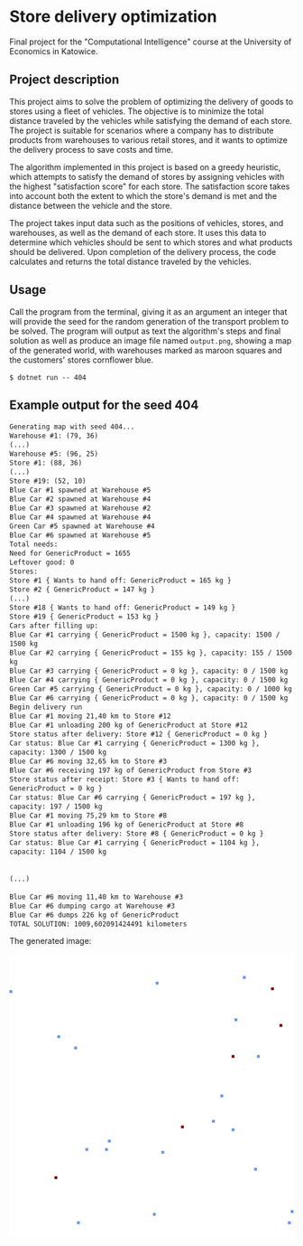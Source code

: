 # Store delivery optimization
Final project for the "Computational Intelligence" course at the University of Economics in Katowice.

## Project description
This project aims to solve the problem of optimizing the delivery of goods to stores using a fleet of vehicles. The objective is to minimize the total distance traveled by the vehicles while satisfying the demand of each store. The project is suitable for scenarios where a company has to distribute products from warehouses to various retail stores, and it wants to optimize the delivery process to save costs and time.

The algorithm implemented in this project is based on a greedy heuristic, which attempts to satisfy the demand of stores by assigning vehicles with the highest "satisfaction score" for each store. The satisfaction score takes into account both the extent to which the store's demand is met and the distance between the vehicle and the store. 

The project takes input data such as the positions of vehicles, stores, and warehouses, as well as the demand of each store. It uses this data to determine which vehicles should be sent to which stores and what products should be delivered. Upon completion of the delivery process, the code calculates and returns the total distance traveled by the vehicles.

## Usage

Call the program from the terminal, giving it as an argument an integer that will provide the seed for the random generation of the transport problem to be solved.
The program will output as text the algorithm's steps and final solution as well as produce an image file named `output.png`, showing a map of the generated world, with warehouses marked as maroon squares and the customers' stores cornflower blue.

```
$ dotnet run -- 404
```

## Example output for the seed 404

```
Generating map with seed 404...
Warehouse #1: (79, 36)
(...)
Warehouse #5: (96, 25)
Store #1: (88, 36)
(...)
Store #19: (52, 10)
Blue Car #1 spawned at Warehouse #5
Blue Car #2 spawned at Warehouse #4
Blue Car #3 spawned at Warehouse #2
Blue Car #4 spawned at Warehouse #4
Green Car #5 spawned at Warehouse #4
Blue Car #6 spawned at Warehouse #5
Total needs:
Need for GenericProduct = 1655
Leftover good: 0
Stores:
Store #1 { Wants to hand off: GenericProduct = 165 kg }
Store #2 { GenericProduct = 147 kg }
(...)
Store #18 { Wants to hand off: GenericProduct = 149 kg }
Store #19 { GenericProduct = 153 kg }
Cars after filling up:
Blue Car #1 carrying { GenericProduct = 1500 kg }, capacity: 1500 / 1500 kg
Blue Car #2 carrying { GenericProduct = 155 kg }, capacity: 155 / 1500 kg
Blue Car #3 carrying { GenericProduct = 0 kg }, capacity: 0 / 1500 kg
Blue Car #4 carrying { GenericProduct = 0 kg }, capacity: 0 / 1500 kg
Green Car #5 carrying { GenericProduct = 0 kg }, capacity: 0 / 1000 kg
Blue Car #6 carrying { GenericProduct = 0 kg }, capacity: 0 / 1500 kg
Begin delivery run
Blue Car #1 moving 21,40 km to Store #12
Blue Car #1 unloading 200 kg of GenericProduct at Store #12
Store status after delivery: Store #12 { GenericProduct = 0 kg }
Car status: Blue Car #1 carrying { GenericProduct = 1300 kg }, capacity: 1300 / 1500 kg
Blue Car #6 moving 32,65 km to Store #3
Blue Car #6 receiving 197 kg of GenericProduct from Store #3
Store status after receipt: Store #3 { Wants to hand off: GenericProduct = 0 kg }
Car status: Blue Car #6 carrying { GenericProduct = 197 kg }, capacity: 197 / 1500 kg
Blue Car #1 moving 75,29 km to Store #8
Blue Car #1 unloading 196 kg of GenericProduct at Store #8
Store status after delivery: Store #8 { GenericProduct = 0 kg }
Car status: Blue Car #1 carrying { GenericProduct = 1104 kg }, capacity: 1104 / 1500 kg


(...)

Blue Car #6 moving 11,40 km to Warehouse #3
Blue Car #6 dumping cargo at Warehouse #3
Blue Car #6 dumps 226 kg of GenericProduct
TOTAL SOLUTION: 1009,602091424491 kilometers
```

The generated image:

![Example output with seed 404](example_output.png)
